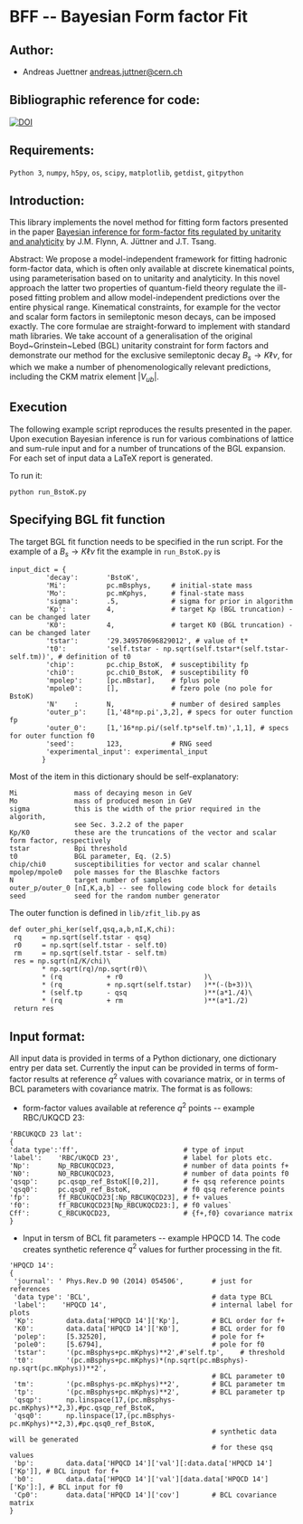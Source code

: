# BFF -- Bayesian Form factor Fit

## Author:
 - Andreas Juettner    <andreas.juttner@cern.ch>

## Bibliographic reference for code:
[![DOI](https://zenodo.org/badge/623083004.svg)](https://zenodo.org/badge/latestdoi/623083004)

## Requirements:

```Python 3```, ```numpy```, ```h5py```, ```os```, ```scipy```, ```matplotlib```, ```getdist```, ```gitpython```

## Introduction:
This library implements the novel method for fitting form factors presented in the paper
[Bayesian inference for form-factor fits regulated by unitarity and analyticity](https://arxiv.org/abs/2303.11285)
by J.M. Flynn, A. Jüttner and J.T. Tsang. 

Abstract: We propose a model-independent framework for fitting hadronic form-factor data, which is often only available at discrete kinematical points, using parameterisation based on to unitarity and analyticity. In this novel approach the latter two properties of quantum-field theory regulate the ill-posed fitting problem and allow model-independent predictions over the entire physical range. Kinematical constraints, for example for the vector and scalar form factors in semileptonic meson decays, can be imposed exactly. The  core formulae are straight-forward to implement with standard math libraries. We take account of a generalisation of the original Boyd~Grinstein~Lebed (BGL) unitarity constraint for form factors and demonstrate our method for the exclusive semileptonic decay $B_s\to K \ell \nu$, for which we make a number of phenomenologically relevant predictions, including  the CKM matrix element $|V_{ub}|$.
 
## Execution
The following example script reproduces the results presented in the paper. Upon execution 
Bayesian inference is run for various combinations of lattice and sum-rule input and for
a number of truncations of the BGL expansion. For each set of input data a LaTeX report
is generated.

To run it:

```python run_BstoK.py```

## Specifying BGL fit function
The target BGL fit function needs to be specified in the run script. For the example of a $B_s\to K\ell\nu$ fit
the example in  `run_BstoK.py` is
```
input_dict = {
         'decay':       'BstoK',
         'Mi':          pc.mBsphys,     # initial-state mass
         'Mo':          pc.mKphys,      # final-state mass
         'sigma':       .5,             # sigma for prior in algorithm
         'Kp':          4,              # target Kp (BGL truncation) - can be changed later
         'K0':          4,              # target K0 (BGL truncation) - can be changed later
         'tstar':       '29.349570696829012', # value of t*
         't0':          'self.tstar - np.sqrt(self.tstar*(self.tstar-self.tm))', # definition of t0
         'chip':        pc.chip_BstoK,  # susceptibility fp
         'chi0':        pc.chi0_BstoK,  # susceptibility f0
         'mpolep':      [pc.mBstar],    # fplus pole
         'mpole0':      [],             # fzero pole (no pole for BstoK)
         'N'    :       N,              # number of desired samples
         'outer_p':     [1,'48*np.pi',3,2], # specs for outer function fp
         'outer_0':     [1,'16*np.pi/(self.tp*self.tm)',1,1], # specs for outer function f0
         'seed':        123,            # RNG seed
         'experimental_input': experimental_input
        }
```

Most of the item in this dictionary should be self-explanatory:
```
Mi              mass of decaying meson in GeV
Mo              mass of produced meson in GeV
sigma           this is the width of the prior required in the algorith, 
                see Sec. 3.2.2 of the paper
Kp/K0           these are the truncations of the vector and scalar form factor, respectively
tstar           Bpi threshold
t0              BGL parameter, Eq. (2.5)
chip/chi0       susceptibilities for vector and scalar channel
mpolep/mpole0   pole masses for the Blaschke factors
N               target number of samples
outer_p/outer_0	[nI,K,a,b] -- see following code block for details
seed            seed for the random number generator
```
The outer function is defined in `lib/zfit_lib.py` as 
```
def outer_phi_ker(self,qsq,a,b,nI,K,chi):
 rq     = np.sqrt(self.tstar - qsq)
 r0     = np.sqrt(self.tstar - self.t0)
 rm     = np.sqrt(self.tstar - self.tm)
 res = np.sqrt(nI/K/chi)\
        * np.sqrt(rq)/np.sqrt(r0)\
        * (rq           + r0                    )\
        * (rq           + np.sqrt(self.tstar)   )**(-(b+3))\
        * (self.tp      - qsq                   )**(a*1./4)\
        * (rq           + rm                    )**(a*1./2)
 return res
```
## Input format:
All input data is provided in terms of a Python dictionary, one dictionary entry per data set.  Currently the input can be provided in terms of form-factor results at reference $q^2$ values with covariance matrix, or in terms of BCL parameters with covariance matrix. The format is as follows:

- form-factor values available at reference $q^2$ points -- example RBC/UKQCD 23:
```
'RBCUKQCD 23 lat':
{
'data type':'ff',                          # type of input
'label':    'RBC/UKQCD 23',                # label for plots etc.
'Np':       Np_RBCUKQCD23,                 # number of data points f+
'N0':       N0_RBCUKQCD23,                 # number of data points f0
'qsqp':	    pc.qsqp_ref_BstoK[[0,2]],      # f+ qsq reference points
'qsq0':	    pc.qsq0_ref_BstoK,             # f0 qsq reference points
'fp':       ff_RBCUKQCD23[:Np_RBCUKQCD23], # f+ values
'f0':       ff_RBCUKQCD23[Np_RBCUKQCD23:], # f0 values`
Cff':       C_RBCUKQCD23,                  # {f+,f0} covariance matrix
}
```

- Input in tersm of BCL fit parameters -- example HPQCD 14. The code creates synthetic reference $q^2$ values for further processing in the fit.
```
'HPQCD 14':
{    
 'journal': ' Phys.Rev.D 90 (2014) 054506',       # just for references
 'data type': 'BCL',                              # data type BCL    
 'label':    'HPQCD 14',                          # internal label for plots
 'Kp':        data.data['HPQCD 14']['Kp'],        # BCL order for f+
 'K0':        data.data['HPQCD 14']['K0'],        # BCL order for f0
 'polep':     [5.32520],                          # pole for f+
 'pole0':     [5.6794],                           # pole for f0
 'tstar':     '(pc.mBsphys+pc.mKphys)**2',#'self.tp',    # threshold
 't0':        '(pc.mBsphys+pc.mKphys)*(np.sqrt(pc.mBsphys)-np.sqrt(pc.mKphys))**2',
                                                  # BCL parameter t0
 'tm':        '(pc.mBsphys-pc.mKphys)**2',        # BCL parameter tm
 'tp':        '(pc.mBsphys+pc.mKphys)**2',        # BCL parameter tp
 'qsqp':      np.linspace(17,(pc.mBsphys-pc.mKphys)**2,3),#pc.qsqp_ref_BstoK,    
 'qsq0':      np.linspace(17,(pc.mBsphys-pc.mKphys)**2,3),#pc.qsq0_ref_BstoK,
                                                  # synthetic data will be generated
                                                  # for these qsq values
 'bp':        data.data['HPQCD 14']['val'][:data.data['HPQCD 14']['Kp']], # BCL input for f+
 'b0':        data.data['HPQCD 14']['val'][data.data['HPQCD 14']['Kp']:], # BCL input for f0
 'Cp0':       data.data['HPQCD 14']['cov']        # BCL covariance matrix
}
```

